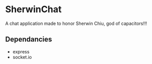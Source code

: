 # SherwinChat

A chat application made to honor Sherwin Chiu, god of capacitors!!!

## Dependancies

* express
* socket.io
